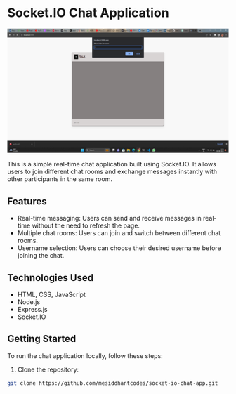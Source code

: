 # Socket.IO Chat Application

![Chat Application Screenshot](./Screenshot.png)

This is a simple real-time chat application built using Socket.IO. It allows users to join different chat rooms and exchange messages instantly with other participants in the same room.


## Features

- Real-time messaging: Users can send and receive messages in real-time without the need to refresh the page.
- Multiple chat rooms: Users can join and switch between different chat rooms.
- Username selection: Users can choose their desired username before joining the chat.


## Technologies Used

- HTML, CSS, JavaScript
- Node.js
- Express.js
- Socket.IO

## Getting Started

To run the chat application locally, follow these steps:

1. Clone the repository:

```bash
git clone https://github.com/mesiddhantcodes/socket-io-chat-app.git
